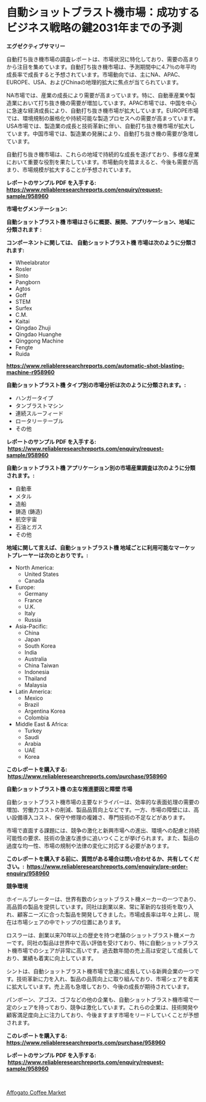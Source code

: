 <p><h1>自動ショットブラスト機市場：成功するビジネス戦略の鍵2031年までの予測</h1></p><p><strong>エグゼクティブサマリー</strong></p>
<p><p>自動打ち抜き機市場の調査レポートは、市場状況に特化しており、需要の高まりから注目を集めています。自動打ち抜き機市場は、予測期間中に4.7％の年平均成長率で成長すると予想されています。市場動向では、主にNA、APAC、EUROPE、USA、およびChinaの地理的拡大に焦点が当てられています。</p><p>NA市場では、産業の成長により需要が高まっています。特に、自動車産業や製造業において打ち抜き機の需要が増加しています。APAC市場では、中国を中心に急速な経済成長により、自動打ち抜き機市場が拡大しています。EUROPE市場では、環境規制の厳格化や持続可能な製造プロセスへの需要が高まっています。USA市場では、製造業の成長と技術革新に伴い、自動打ち抜き機市場が拡大しています。中国市場では、製造業の発展により、自動打ち抜き機の需要が急増しています。</p><p>自動打ち抜き機市場は、これらの地域で持続的な成長を遂げており、多様な産業において重要な役割を果たしています。市場動向を踏まえると、今後も需要が高まり、市場規模が拡大することが予想されています。</p></p>
<p><strong>レポートのサンプル PDF を入手する: <a href="https://www.reliableresearchreports.com/enquiry/request-sample/958960">https://www.reliableresearchreports.com/enquiry/request-sample/958960</a></strong></p>
<p><strong>市場セグメンテーション:</strong></p>
<p><strong> 自動ショットブラスト機 市場はさらに概要、展開、アプリケーション、地域に分類されます :</strong></p>
<p><strong>コンポーネントに関しては、 自動ショットブラスト機 市場は次のように分類されます: &nbsp;</strong></p>
<p><ul><li>Wheelabrator</li><li>Rosler</li><li>Sinto</li><li>Pangborn</li><li>Agtos</li><li>Goff</li><li>STEM</li><li>Surfex</li><li>C.M.</li><li>Kaitai</li><li>Qingdao Zhuji</li><li>Qingdao Huanghe</li><li>Qinggong Machine</li><li>Fengte</li><li>Ruida</li></ul></p>
<p><strong><a href="https://www.reliableresearchreports.com/automatic-shot-blasting-machine-r958960">https://www.reliableresearchreports.com/automatic-shot-blasting-machine-r958960</a></strong></p>
<p><strong> 自動ショットブラスト機 タイプ別の市場分析は次のように分類されます。:</strong></p>
<p><ul><li>ハンガータイプ</li><li>タンブラストマシン</li><li>連続スルーフィード</li><li>ロータリーテーブル</li><li>その他</li></ul></p>
<p><strong>レポートのサンプル PDF を入手する: &nbsp;<a href="https://www.reliableresearchreports.com/enquiry/request-sample/958960">https://www.reliableresearchreports.com/enquiry/request-sample/958960</a></strong></p>
<p><strong> 自動ショットブラスト機 アプリケーション別の市場産業調査は次のように分類されます。:</strong></p>
<p><ul><li>自動車</li><li>メタル</li><li>造船</li><li>鋳造 (鋳造)</li><li>航空宇宙</li><li>石油とガス</li><li>その他</li></ul></p>
<p><strong>地域に関して言えば、自動ショットブラスト機 地域ごとに利用可能なマーケットプレーヤーは次のとおりです。:</strong></p>
<p><ul>
    <li>
        North America:
        <ul>
            <li>United States</li>
            <li>Canada</li>
        </ul>
    </li>
    <li>
        Europe:
        <ul>
            <li>Germany</li>
            <li>France</li>
            <li>U.K.</li>
            <li>Italy</li>
            <li>Russia</li>
        </ul>
    </li>
    <li>
        Asia-Pacific:
        <ul>
            <li>China</li>
            <li>Japan</li>
            <li>South Korea</li>
            <li>India</li>
            <li>Australia</li>
            <li>China Taiwan</li>
            <li>Indonesia</li>
            <li>Thailand</li>
            <li>Malaysia</li>
        </ul>
    </li>
    <li>
        Latin America:
        <ul>
            <li>Mexico</li>
            <li>Brazil</li>
            <li>Argentina Korea</li>
            <li>Colombia</li>
        </ul>
    </li>
    <li>
        Middle East & Africa:
        <ul>
            <li>Turkey</li>
            <li>Saudi</li>
            <li>Arabia</li>
            <li>UAE</li>
            <li>Korea</li>
        </ul>
    </li>
    </ul></p>
<p><strong>このレポートを購入する: &nbsp;<a href="https://www.reliableresearchreports.com/purchase/958960">https://www.reliableresearchreports.com/purchase/958960</a></strong></p>
<p><strong>自動ショットブラスト機 の主な推進要因と障壁 市場</strong></p>
<p><p>自動ショットブラスト機市場の主要なドライバーは、効率的な表面処理の需要の増加、労働力コストの削減、製品品質向上などです。一方、市場の障壁には、高い設備導入コスト、保守や修理の複雑さ、専門技術の不足などがあります。</p><p>市場で直面する課題には、競争の激化と新興市場への進出、環境への配慮と持続可能性の要求、技術の急速な進歩に追いつくことが挙げられます。また、製品の過度な均一性、市場の規制や法律の変化に対応する必要があります。</p></p>
<p><strong>このレポートを購入する前に、質問がある場合は問い合わせるか、共有してください。:&nbsp; <a href="https://www.reliableresearchreports.com/enquiry/pre-order-enquiry/958960">https://www.reliableresearchreports.com/enquiry/pre-order-enquiry/958960</a></strong></p>
<p><strong>競争環境</strong></p>
<p><p>ホイールブレーターは、世界有数のショットブラスト機メーカーの一つであり、高品質の製品を提供しています。同社は創業以来、常に革新的な技術を取り入れ、顧客ニーズに合った製品を開発してきました。市場成長率は年々上昇し、現在は市場シェアの中でトップの位置にあります。</p><p>ロスラーは、創業以来70年以上の歴史を持つ老舗のショットブラスト機メーカーです。同社の製品は世界中で高い評価を受けており、特に自動ショットブラスト機市場でのシェアが非常に高いです。過去数年間の売上高は安定して成長しており、業績も着実に向上しています。</p><p>シントは、自動ショットブラスト機市場で急速に成長している新興企業の一つです。技術革新に力を入れ、製品の品質向上に取り組んでおり、市場シェアを着実に拡大しています。売上高も急増しており、今後の成長が期待されています。</p><p>パンボーン、アゴス、ゴフなどの他の企業も、自動ショットブラスト機市場で一定のシェアを持っており、競争は激化しています。これらの企業は、技術開発や顧客満足度向上に注力しており、今後ますます市場をリードしていくことが予想されます。</p></p>
<p><strong>このレポートを購入する: &nbsp; <a href="https://www.reliableresearchreports.com/purchase/958960">https://www.reliableresearchreports.com/purchase/958960</a></strong></p>
<p><strong>レポートのサンプル PDF を入手する: &nbsp;<a href="https://www.reliableresearchreports.com/enquiry/request-sample/958960">https://www.reliableresearchreports.com/enquiry/request-sample/958960</a></strong><strong></strong></p>
<p>&nbsp;</p>
<p><p><a href="https://changeable-paste-463.notion.site/Analyzing-Affogato-Coffee-Market-Global-Industry-Perspective-and-Forecast-2024-to-2031-521a93804a844ee18fa9aaae899e4e39">Affogato Coffee Market</a></p></p>